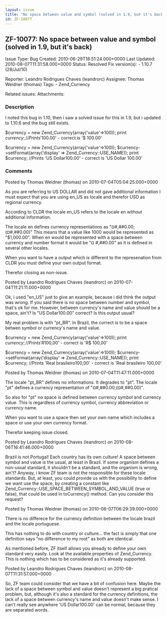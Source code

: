 ```yaml
---
layout: issue
title: "No space between value and symbol (solved in 1.9, but it's back)"
id: ZF-10077
---
```


ZF-10077: No space between value and symbol (solved in 1.9, but it's back)
--------------------------------------------------------------------------

 Issue Type: Bug Created: 2010-06-29T18:51:24.000+0000 Last Updated: 2010-08-07T11:31:58.000+0000 Status: Resolved Fix version(s): - 1.10.7 (28/Jul/10)
 
 Reporter:  Leandro Rodrigues Chaves (leandrorc)  Assignee:  Thomas Weidner (thomas)  Tags: - Zend\_Currency
 
 Related issues: 
 Attachments: 
### Description

I noted this bug in 1.10, then i saw a solved issue for this in 1.9, but i updated to 1.10.6 and the bug still exists.

$currency = new Zend\_Currency(array('value'=>100)); print $currency; //Prints '$100.00' - correct is '$ 100.00'

$currency = new Zend\_Currency(array('value'=>100)); $currency->setFormat(array('display' => Zend\_Currency::USE\_NAME)); print $currency; //Prints 'US Dollar100.00' - correct is 'US Dollar 100.00'

 

 

### Comments

Posted by Thomas Weidner (thomas) on 2010-07-04T05:04:25.000+0000

As you are referring to US DOLLAR and did not gave additional information I must expect that you are using en\_US as locale and therefor USD as regional currency.

According to CLDR the locale en\_US refers to the locale en without additional information.

The locale en defines currency representations as "¤#,##0.00;(¤#,##0.00)" This means that a value like 1000 would be represented as "$1,000.00". When en would be represented with a space between currency and number format it would be "¤ #,##0.00" as it is defined in several other locales.

When you want to have a output which is different to the represenation from CLDR you must define your own output format.

Therefor closing as non-issue.

 

 

Posted by Leandro Rodrigues Chaves (leandrorc) on 2010-07-04T11:21:11.000+0000

Ok, i used "en\_US" just to give an example, because i did think the output was wrong. If you said there is no space between number and symbol, that's ok for me. However, between currency's name and value should be a space, ain't? Is "US Dollar100.00" correct? Is this output usual?

My real problem is with "pt\_BR". In Brazil, the correct is to be a space betwen symbol or currency's name and value.

$currency = new Zend\_Currency(array('value'=>100)); print $currency; //Prints 'R$100,00' - correct is 'R$ 100,00'

$currency = new Zend\_Currency(array('value'=>100)); $currency->setFormat(array('display' => Zend\_Currency::USE\_NAME)); print $currency; //Prints 'Real brasileiro100,00' - correct is 'Real brasileiro 100,00'

 

 

Posted by Thomas Weidner (thomas) on 2010-07-04T11:47:11.000+0000

The locale "pt\_BR" defines no informations. It degrades to "pt". The locale "pt" defines a currency representation of "¤#,##0.00;(¤#,##0.00)".

So also for "pt" no space is defined between currency symbol and currency value. This is regardless of currency symbol, currency abbreviation or currency name.

When you want to use a space then set your own name which includes a space or use your own currency format.

Therefor keeping issue closed.

 

 

Posted by Leandro Rodrigues Chaves (leandrorc) on 2010-08-06T16:41:46.000+0000

Brazil is not Portugal! Each country has its own culture! A space between symbol and value is the usual, at least in Brazil. If some organism defines a non-usual standard, it shouldn't be a standard, and the organism is wrong, ain't? Anyway, i know ZF team is not the responsible for these locale standards. But, at least, you could provide us with the possibility to define we want use the space, by creating a constant like Zend\_Currency::USE\_SPACE\_BETWEEN\_SYMBOL\_AND\_VALUE (true or false), that could be used in toCurrency() method. Can you consider this request?

 

 

Posted by Thomas Weidner (thomas) on 2010-08-07T06:29:39.000+0000

There is no differece for the currency definition between the locale brazil and the locale portuguese.

This has nothing to do with country or culture... the fact is simply that one definition says "no difference to my root" as both are identical.

As mentioned before, ZF itself allows you already to define your own standard very easily. Look at the available properties of Zend\_Currency. This is nothing which has to be considered as it's already supported.

 

 

Posted by Leandro Rodrigues Chaves (leandrorc) on 2010-08-07T11:31:57.000+0000

So, ZF team could consider that we have a bit of confusion here. Maybe the lack of a space between symbol and value doesn't represent a big pratical problem, but, although it's also a standard for the currency definitions, the lack of a space between currency's name and value doesn't make sense. I can't really see anywhere 'US Dollar100.00' can be normal, because they are separated words.

 

 